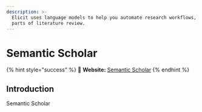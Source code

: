 ```yaml
---
description: >-
  Elicit uses language models to help you automate research workflows, like
  parts of literature review.
---
```


# Semantic Scholar

{% hint style="success" %}
🔗 **Website:** [Semantic Scholar](https:www.semanticscholar.org/)
{% endhint %}

## Introduction

Semantic Scholar
